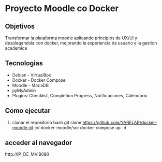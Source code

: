 # Proyecto Moodle co Docker

## Objetivos
Transformar la plataforma moodle aplicando principios de UX/UI y desplegandola con docker, mejorando la experiencia de usuario y la gestion academica

## Tecnologias
- Debian - VirtualBox
- Docker - Docker Compose
- Moodle - MariaDB
- pyMyAdmin 
- Plugins: Checklist, Completion Progress, Notificaciones, Calendario

## Como ejecutar
1. clonar el repositorio 
bash 
git clone https://github.com/YARELAR/docker-moodle.git
cd docker-moodle/src
docker-compose up -d

## acceder al navegador 
http://IP_DE_MV:8080
 
